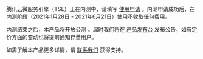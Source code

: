 腾讯云微服务引擎（TSE）正在内测中，请填写 [使用申请](https://cloud.tencent.com/apply/p/0pt7w7m6ox8h) 。内测申请成功后，在内测阶段（2021年1月28日 - 2021年6月21日）使用不收取任何费用。

内测结束之后，本产品将开放公测 。届时我们将在 [产品发布台](https://cloud.tencent.com/product/events) 发布公告，如有定价方面的变动也将提前通知存量用户。

如需了解本产品更多详情，请 [联系我们](https://cloud.tencent.com/about/connect) 获得支持。
